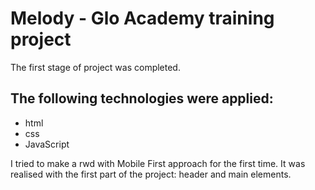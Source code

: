 # Melody - Glo Academy training project
The first stage of project was completed.
## The following technologies were applied: 
- html
- css
- JavaScript

I tried to make a rwd with Mobile First approach for the first time. It was realised with the first part of the project: header and main elements.

